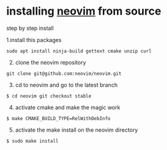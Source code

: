 # installing [neovim](https//:gitHub.com/neovim/neovim) from source 

step by step install 

1.install this packages 

```
sudo apt install ninja-build gettext cmake unzip curl
```

2. clone the neovim repository

```
git clone git@github.com:neovim/neovim.git
```

3. cd to neovim and go to the latest branch

```
$ cd neovim git checkout stable 
```

4. activate cmake and make the magic work

```
$ make CMAKE_BUILD_TYPE=RelWithDebInfo
```

5. activate the make install on the neovim directory 

```
$ sudo make install
```
